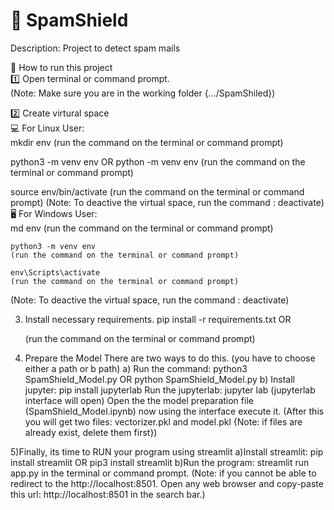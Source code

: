 # 📧 SpamShield
Description: Project to detect spam mails

🚀 How to run this project <br>
1️⃣ Open terminal or command prompt.<br>
  (Note: Make sure you are in the working folder {.../SpamShiled})<br>

2️⃣  Create virtural space<br>
💻 For Linux User:<br>
   mkdir env
   (run the command on the terminal or command prompt)

   python3 -m venv env
	   OR
   python -m venv env
   (run the command on the terminal or command prompt)

   source env/bin/activate
   (run the command on the terminal or command prompt)
  (Note: To deactive the virtual space, run the command : deactivate)<br>
🖥 For Windows User:<br>
    md env
    (run the command on the terminal or command prompt)

    python3 -m venv env
    (run the command on the terminal or command prompt)

    env\Scripts\activate
    (run the command on the terminal or command prompt)
  (Note: To deactive the virtual space, run the command : deactivate)

3) Install necessary requirements.
    pip install -r requirements.txt 
                OR

    (run the command on the terminal or command prompt)

4) Prepare the Model
There are two ways to do this. (you have to choose either a path or b path)
a) Run the command: python3 SpamShield_Model.py 
				OR
		    python SpamShield_Model.py
b) Install jupyter: pip install jupyterlab
   Run the jupyterlab: jupyter lab (jupyterlab interface will open) 
   Open the the model preparation file (SpamShield_Model.ipynb) now using the interface execute it.
(After this you will get two files: vectorizer.pkl and model.pkl {Note: if files are already exist, delete them first})

5)Finally, its time to RUN your program using streamlit
a)Install streamlit:
    pip install streamlit
            OR
    pip3 install streamlit
b)Run the program: streamlit run app.py in the terminal or command prompt. 
(Note: if you cannot be able to redirect to the http://localhost:8501.
       Open any web browser and copy-paste this url: http://localhost:8501 in the search bar.)
